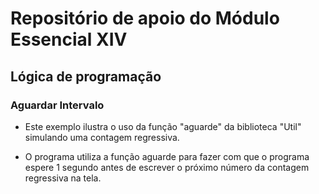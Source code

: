 # Repositório de apoio do Módulo Essencial XIV

## Lógica de programação

### Aguardar Intervalo

- Este exemplo ilustra o uso da função "aguarde" da biblioteca "Util" simulando uma contagem regressiva.

- O programa utiliza a função aguarde para fazer com que o programa espere 1 segundo antes de escrever o próximo número da contagem regressiva na tela.
